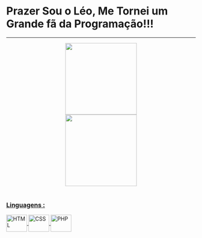 # Prazer Sou o Léo, Me Tornei um Grande fã da Programação!!!
***
<div align="center">
  <a href="https://github.com/LeonardoBoratti">
  <img height="190em" src="https://github-readme-stats.vercel.app/api?username=LeonardoBoratti&show_icons=true&theme=dark&include_all_commits=true&count_private=true"/><br>
  <img height="190em" src="https://github-readme-stats.vercel.app/api/top-langs/?username=LeonardoBoratti&layout=compact&langs_count=7&theme=dark"/>
</div>

<div style="display: inline_block"><br>
  
 <div>
  <h3>Linguagens :</h3>
  <img align="center" alt="HTML" height="45" width="55" src="https://cdn.jsdelivr.net/gh/devicons/devicon/icons/html5/html5-original-wordmark.svg" />
  <img align="center" alt="CSS" height="45" width="55" src="https://cdn.jsdelivr.net/gh/devicons/devicon/icons/css3/css3-original-wordmark.svg" />
  <img align="center" alt="PHP" height="45" width="55" src="https://cdn.jsdelivr.net/gh/devicons/devicon/icons/php/php-original.svg" />
 </div>
  
